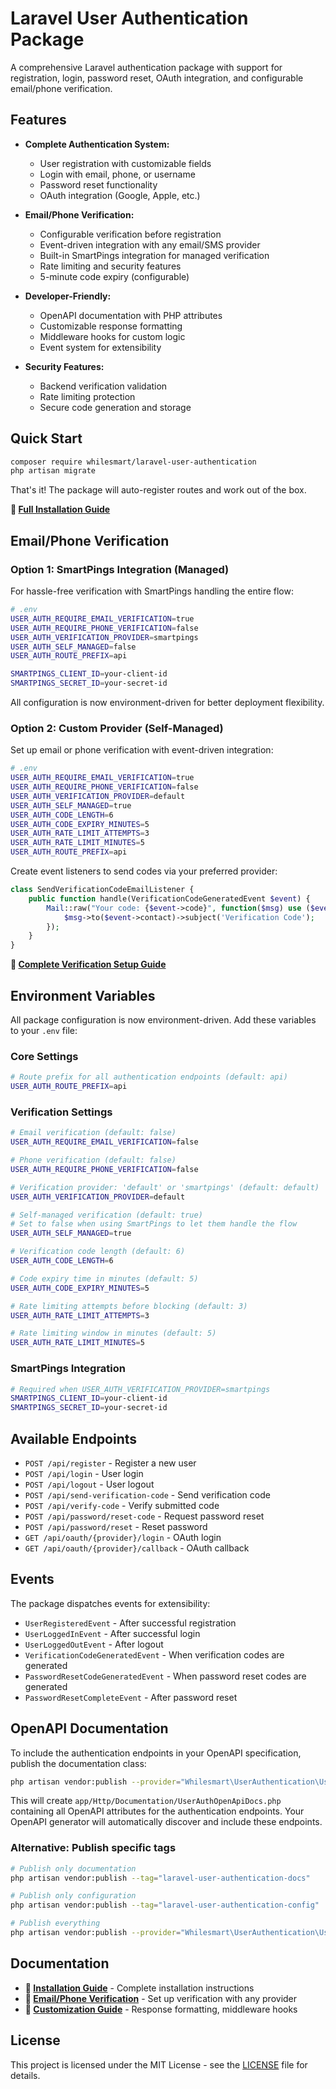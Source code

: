 # Laravel User Authentication Package

A comprehensive Laravel authentication package with support for registration, login, password reset, OAuth integration, and configurable email/phone verification.

## Features

* **Complete Authentication System:**
  * User registration with customizable fields
  * Login with email, phone, or username
  * Password reset functionality
  * OAuth integration (Google, Apple, etc.)
  
* **Email/Phone Verification:**
  * Configurable verification before registration
  * Event-driven integration with any email/SMS provider
  * Built-in SmartPings integration for managed verification
  * Rate limiting and security features
  * 5-minute code expiry (configurable)

* **Developer-Friendly:**
  * OpenAPI documentation with PHP attributes
  * Customizable response formatting
  * Middleware hooks for custom logic
  * Event system for extensibility

* **Security Features:**
  * Backend verification validation
  * Rate limiting protection
  * Secure code generation and storage

## Quick Start

```bash
composer require whilesmart/laravel-user-authentication
php artisan migrate
```

That's it! The package will auto-register routes and work out of the box.

**📖 [Full Installation Guide](docs/installation.md)**

## Email/Phone Verification

### Option 1: SmartPings Integration (Managed)

For hassle-free verification with SmartPings handling the entire flow:

```bash
# .env
USER_AUTH_REQUIRE_EMAIL_VERIFICATION=true
USER_AUTH_REQUIRE_PHONE_VERIFICATION=false
USER_AUTH_VERIFICATION_PROVIDER=smartpings
USER_AUTH_SELF_MANAGED=false
USER_AUTH_ROUTE_PREFIX=api

SMARTPINGS_CLIENT_ID=your-client-id
SMARTPINGS_SECRET_ID=your-secret-id
```

All configuration is now environment-driven for better deployment flexibility.

### Option 2: Custom Provider (Self-Managed)

Set up email or phone verification with event-driven integration:

```bash
# .env
USER_AUTH_REQUIRE_EMAIL_VERIFICATION=true
USER_AUTH_REQUIRE_PHONE_VERIFICATION=false
USER_AUTH_VERIFICATION_PROVIDER=default
USER_AUTH_SELF_MANAGED=true
USER_AUTH_CODE_LENGTH=6
USER_AUTH_CODE_EXPIRY_MINUTES=5
USER_AUTH_RATE_LIMIT_ATTEMPTS=3
USER_AUTH_RATE_LIMIT_MINUTES=5
USER_AUTH_ROUTE_PREFIX=api
```

Create event listeners to send codes via your preferred provider:

```php
class SendVerificationCodeEmailListener {
    public function handle(VerificationCodeGeneratedEvent $event) {
        Mail::raw("Your code: {$event->code}", function($msg) use ($event) {
            $msg->to($event->contact)->subject('Verification Code');
        });
    }
}
```

**📖 [Complete Verification Setup Guide](docs/verification.md)**

## Environment Variables

All package configuration is now environment-driven. Add these variables to your `.env` file:

### Core Settings
```bash
# Route prefix for all authentication endpoints (default: api)
USER_AUTH_ROUTE_PREFIX=api
```

### Verification Settings
```bash
# Email verification (default: false)
USER_AUTH_REQUIRE_EMAIL_VERIFICATION=false

# Phone verification (default: false)
USER_AUTH_REQUIRE_PHONE_VERIFICATION=false

# Verification provider: 'default' or 'smartpings' (default: default)
USER_AUTH_VERIFICATION_PROVIDER=default

# Self-managed verification (default: true)
# Set to false when using SmartPings to let them handle the flow
USER_AUTH_SELF_MANAGED=true

# Verification code length (default: 6)
USER_AUTH_CODE_LENGTH=6

# Code expiry time in minutes (default: 5)
USER_AUTH_CODE_EXPIRY_MINUTES=5

# Rate limiting attempts before blocking (default: 3)
USER_AUTH_RATE_LIMIT_ATTEMPTS=3

# Rate limiting window in minutes (default: 5)
USER_AUTH_RATE_LIMIT_MINUTES=5
```

### SmartPings Integration
```bash
# Required when USER_AUTH_VERIFICATION_PROVIDER=smartpings
SMARTPINGS_CLIENT_ID=your-client-id
SMARTPINGS_SECRET_ID=your-secret-id
```

## Available Endpoints

* `POST /api/register` - Register a new user
* `POST /api/login` - User login  
* `POST /api/logout` - User logout
* `POST /api/send-verification-code` - Send verification code
* `POST /api/verify-code` - Verify submitted code
* `POST /api/password/reset-code` - Request password reset
* `POST /api/password/reset` - Reset password
* `GET /api/oauth/{provider}/login` - OAuth login
* `GET /api/oauth/{provider}/callback` - OAuth callback

## Events

The package dispatches events for extensibility:

* `UserRegisteredEvent` - After successful registration
* `UserLoggedInEvent` - After successful login  
* `UserLoggedOutEvent` - After logout
* `VerificationCodeGeneratedEvent` - When verification codes are generated
* `PasswordResetCodeGeneratedEvent` - When password reset codes are generated
* `PasswordResetCompleteEvent` - After password reset

## OpenAPI Documentation

To include the authentication endpoints in your OpenAPI specification, publish the documentation class:

```bash
php artisan vendor:publish --provider="Whilesmart\UserAuthentication\UserAuthenticationServiceProvider" --tag="laravel-user-authentication-docs"
```

This will create `app/Http/Documentation/UserAuthOpenApiDocs.php` containing all OpenAPI attributes for the authentication endpoints. Your OpenAPI generator will automatically discover and include these endpoints.

### Alternative: Publish specific tags

```bash
# Publish only documentation
php artisan vendor:publish --tag="laravel-user-authentication-docs"

# Publish only configuration  
php artisan vendor:publish --tag="laravel-user-authentication-config"

# Publish everything
php artisan vendor:publish --provider="Whilesmart\UserAuthentication\UserAuthenticationServiceProvider"
```

## Documentation

* **📖 [Installation Guide](docs/installation.md)** - Complete installation instructions
* **📖 [Email/Phone Verification](docs/verification.md)** - Set up verification with any provider
* **📖 [Customization Guide](docs/customization.md)** - Response formatting, middleware hooks

## License

This project is licensed under the MIT License - see the [LICENSE](LICENSE) file for details.